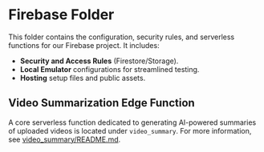 # Firebase Folder

This folder contains the configuration, security rules, and serverless functions for our Firebase project. It includes:

- **Security and Access Rules** (Firestore/Storage).  
- **Local Emulator** configurations for streamlined testing.  
- **Hosting** setup files and public assets.

## Video Summarization Edge Function

A core serverless function dedicated to generating AI-powered summaries of uploaded videos is located under `video_summary`. For more information, see [video_summary/README.md](video_summary/README.md).
